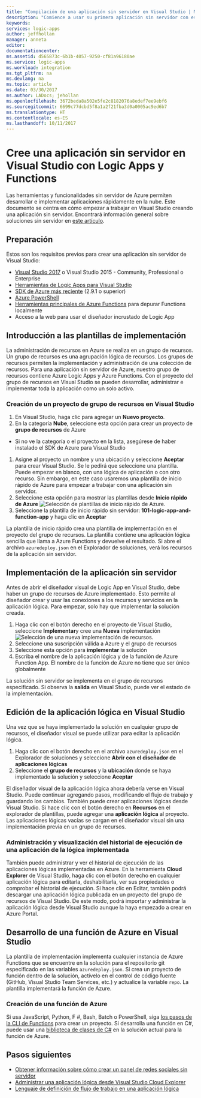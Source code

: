 ```yaml
---
title: "Compilación de una aplicación sin servidor en Visual Studio | Microsoft Docs"
description: "Comience a usar su primera aplicación sin servidor con esta guía para crear, implementar y administrar la aplicación en Visual Studio."
keywords: 
services: logic-apps
author: jeffhollan
manager: anneta
editor: 
documentationcenter: 
ms.assetid: d565873c-6b1b-4057-9250-cf81a96180ae
ms.service: logic-apps
ms.workload: integration
ms.tgt_pltfrm: na
ms.devlang: na
ms.topic: article
ms.date: 03/30/2017
ms.author: LADocs; jehollan
ms.openlocfilehash: 3672beda8a502e5fe2c8182076a8edef7ee9ebf6
ms.sourcegitcommit: 6699c77dcbd5f8a1a2f21fba3d0a0005ac9ed6b7
ms.translationtype: HT
ms.contentlocale: es-ES
ms.lasthandoff: 10/11/2017
---
```

# <a name="build-a-serverless-app-in-visual-studio-with-logic-apps-and-functions"></a>Cree una aplicación sin servidor en Visual Studio con Logic Apps y Functions

Las herramientas y funcionalidades sin servidor de Azure permiten desarrollar e implementar aplicaciones rápidamente en la nube.  Este documento se centra en cómo empezar a trabajar en Visual Studio creando una aplicación sin servidor.  Encontrará información general sobre soluciones sin servidor en [este artículo](logic-apps-serverless-overview.md).

## <a name="getting-everything-ready"></a>Preparación

Estos son los requisitos previos para crear una aplicación sin servidor de Visual Studio:

* [Visual Studio 2017](https://www.visualstudio.com/vs/) o Visual Studio 2015 - Community, Professional o Enterprise
* [Herramientas de Logic Apps para Visual Studio](https://marketplace.visualstudio.com/items?itemName=VinaySinghMSFT.AzureLogicAppsToolsforVisualStudio-18551)
* [SDK de Azure más reciente](https://azure.microsoft.com/downloads/) (2.9.1 o superior)
* [Azure PowerShell](https://github.com/Azure/azure-powershell#installation)
* [Herramientas principales de Azure Functions](https://www.npmjs.com/package/azure-functions-core-tools) para depurar Functions localmente
* Acceso a la web para usar el diseñador incrustado de Logic App

## <a name="getting-started-with-a-deployment-template"></a>Introducción a las plantillas de implementación

La administración de recursos en Azure se realiza en un grupo de recursos.  Un grupo de recursos es una agrupación lógica de recursos.  Los grupos de recursos permiten la implementación y administración de una colección de recursos.  Para una aplicación sin servidor de Azure, nuestro grupo de recursos contiene Azure Logic Apps y Azure Functions.  Con el proyecto del grupo de recursos en Visual Studio se pueden desarrollar, administrar e implementar toda la aplicación como un solo activo.

### <a name="create-a-resource-group-project-in-visual-studio"></a>Creación de un proyecto de grupo de recursos en Visual Studio

1. En Visual Studio, haga clic para agregar un **Nuevo proyecto**.
1. En la categoría **Nube**, seleccione esta opción para crear un proyecto de **grupo de recursos** de Azure  
 * Si no ve la categoría o el proyecto en la lista, asegúrese de haber instalado el SDK de Azure para Visual Studio
1. Asigne al proyecto un nombre y una ubicación y seleccione **Aceptar** para crear Visual Studio. Se le pedirá que seleccione una plantilla.  Puede empezar en blanco, con una lógica de aplicación o con otro recurso.  Sin embargo, en este caso usaremos una plantilla de inicio rápido de Azure para empezar a trabajar con una aplicación sin servidor.
1. Seleccione esta opción para mostrar las plantillas desde **Inicio rápido de Azure** ![Selección de plantillas de inicio rápido de Azure][1].
1. Seleccione la plantilla de inicio rápido sin servidor: **101-logic-app-and-function-app** y haga clic en **Aceptar**

La plantilla de inicio rápido crea una plantilla de implementación en el proyecto del grupo de recursos.  La plantilla contiene una aplicación lógica sencilla que llama a Azure Functions y devuelve el resultado.  Si abre el archivo `azuredeploy.json` en el Explorador de soluciones, verá los recursos de la aplicación sin servidor.

## <a name="deploying-the-serverless-application"></a>Implementación de la aplicación sin servidor

Antes de abrir el diseñador visual de Logic App en Visual Studio, debe haber un grupo de recursos de Azure implementado.  Esto permite al diseñador crear y usar las conexiones a los recursos y servicios en la aplicación lógica.  Para empezar, solo hay que implementar la solución creada.

1. Haga clic con el botón derecho en el proyecto de Visual Studio, seleccione **Implementar**y cree una **Nueva** implementación ![Selección de una nueva implementación de recursos][2].
1. Seleccione una suscripción válida a Azure y el grupo de recursos
1. Seleccione esta opción para **implementar** la solución
1. Escriba el nombre de la aplicación lógica y de la función de Azure Function App.  El nombre de la función de Azure no tiene que ser único globalmente

La solución sin servidor se implementa en el grupo de recursos especificado.  Si observa la **salida** en Visual Studio, puede ver el estado de la implementación.

## <a name="editing-the-logic-app-in-visual-studio"></a>Edición de la aplicación lógica en Visual Studio

Una vez que se haya implementado la solución en cualquier grupo de recursos, el diseñador visual se puede utilizar para editar la aplicación lógica.

1. Haga clic con el botón derecho en el archivo `azuredeploy.json` en el Explorador de soluciones y seleccione **Abrir con el diseñador de aplicaciones lógicas**
1. Seleccione el **grupo de recursos** y la **ubicación** donde se haya implementado la solución y seleccione **Aceptar**

El diseñador visual de la aplicación lógica ahora debería verse en Visual Studio.  Puede continuar agregando pasos, modificando el flujo de trabajo y guardando los cambios.  También puede crear aplicaciones lógicas desde Visual Studio.  Si hace clic con el botón derecho en **Recursos** en el explorador de plantillas, puede agregar una **aplicación lógica** al proyecto.  Las aplicaciones lógicas vacías se cargan en el diseñador visual sin una implementación previa en un grupo de recursos.

### <a name="managing-and-viewing-run-history-for-a-deployed-logic-app"></a>Administración y visualización del historial de ejecución de una aplicación de la lógica implementada

También puede administrar y ver el historial de ejecución de las aplicaciones lógicas implementadas en Azure.  En la herramienta **Cloud Explorer** de Visual Studio, haga clic con el botón derecho en cualquier aplicación lógica para editarla, deshabilitarla, ver sus propiedades o comprobar el historial de ejecución.  Si hace clic en Editar, también podrá descargar una aplicación lógica publicada en un proyecto del grupo de recursos de Visual Studio.  De este modo, podrá importar y administrar la aplicación lógica desde Visual Studio aunque la haya empezado a crear en Azure Portal.

## <a name="developing-an-azure-function-in-visual-studio"></a>Desarrollo de una función de Azure en Visual Studio

La plantilla de implementación implementa cualquier instancia de Azure Functions que se encuentre en la solución para el repositorio git especificado en las variables `azuredeploy.json`.  Si crea un proyecto de función dentro de la solución, actívelo en el control de código fuente (GitHub, Visual Studio Team Services, etc.) y actualice la variable `repo`. La plantilla implementará la función de Azure.

### <a name="creating-an-azure-function-project"></a>Creación de una función de Azure

Si usa JavaScript, Python, F #, Bash, Batch o PowerShell, siga [los pasos de la CLI de Functions](../azure-functions/functions-run-local.md) para crear un proyecto.  Si desarrolla una función en C#, puede usar una [biblioteca de clases de C#](https://blogs.msdn.microsoft.com/appserviceteam/2017/03/16/publishing-a-net-class-library-as-a-function-app/) en la solución actual para la función de Azure.

## <a name="next-steps"></a>Pasos siguientes

* [Obtener información sobre cómo crear un panel de redes sociales sin servidor](logic-apps-scenario-social-serverless.md)
* [Administrar una aplicación lógica desde Visual Studio Cloud Explorer](logic-apps-manage-from-vs.md)
* [Lenguaje de definición de flujo de trabajo en una aplicación lógica](logic-apps-workflow-definition-language.md)

<!-- Image references -->
[1]: ./media/logic-apps-serverless-get-started-vs/select-template.png
[2]: ./media/logic-apps-serverless-get-started-vs/deploy.png
